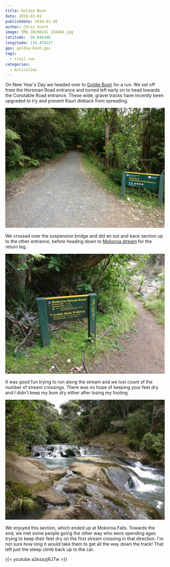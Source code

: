 ```yaml
---
title: Goldie Bush
date: 2019-01-01
publishdate: 2019-01-26
author: Chris Scott
image: IMG_20190101_102404.jpg
latitude: -36.846446
longitude: 174.474227
gpx: goldie-bush.gpx
tags:
  - trail run
categories:
  - Activities
---
```


On New Year's Day we headed over to [Goldie Bush](https://www.doc.govt.nz/parks-and-recreation/places-to-go/auckland/places/muriwai-and-te-henga-area/tracks/goldie-bush-walkway/) for a run.
We set off from the Horsman Road entrance and turned left early on to head towards the Constable Road entrance.
These wide, gravel tracks have recently been upgraded to try and prevent Kauri dieback from spreading.

![Goldie Bush](IMG_20190101_091120.jpg)

We crossed over the suspension bridge and did an out and back section up to the other entrance, before heading down to [Mokoroa stream](https://www.doc.govt.nz/parks-and-recreation/places-to-go/auckland/places/muriwai-and-te-henga-area/tracks/mokoroa-stream-track/) for the return leg.

![Back along Mokoroa Stream](IMG_20190101_095343.jpg)

It was good fun trying to run along the stream and we lost count of the number of stream crossings. There was no hope of keeping your feet dry and I didn't keep my bum dry either after losing my footing.

![One of many stream crossings](IMG_20190101_100437.jpg)

We enjoyed this section, which ended up at Mokoroa Falls.
Towards the end, we met some people going the other way who were spending ages trying to keep their feet dry on the first stream crossing in that direction.
I'm not sure how long it would take them to get all the way down the track!
That left just the steep climb back up to the car.

{{< youtube a2ezazjRJTw >}}
